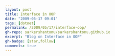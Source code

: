 ```yaml
---
layout: post
title: Interface in OOP
date: "2009-05-17 09:01"
tags: [dotnet]
permalink: /2009/05/17/interface-oop/
gh-repo: sarkershantonu/sarkershantonu.github.io
excerpt: "Blog on Interface in OOP"
gh-badge: [star,follow]
comments: true
---
```

